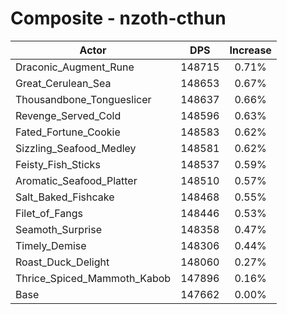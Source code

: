 # Composite - nzoth-cthun
| Actor | DPS | Increase |
|---|:---:|:---:|
|Draconic_Augment_Rune|148715|0.71%|
|Great_Cerulean_Sea|148653|0.67%|
|Thousandbone_Tongueslicer|148637|0.66%|
|Revenge_Served_Cold|148596|0.63%|
|Fated_Fortune_Cookie|148583|0.62%|
|Sizzling_Seafood_Medley|148581|0.62%|
|Feisty_Fish_Sticks|148537|0.59%|
|Aromatic_Seafood_Platter|148510|0.57%|
|Salt_Baked_Fishcake|148468|0.55%|
|Filet_of_Fangs|148446|0.53%|
|Seamoth_Surprise|148358|0.47%|
|Timely_Demise|148306|0.44%|
|Roast_Duck_Delight|148060|0.27%|
|Thrice_Spiced_Mammoth_Kabob|147896|0.16%|
|Base|147662|0.00%|
